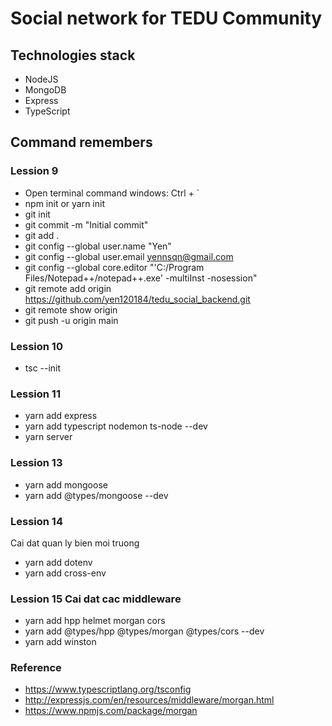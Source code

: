 # Social network for TEDU Community

## Technologies stack

- NodeJS
- MongoDB
- Express
- TypeScript

## Command remembers

### Lession 9

- Open terminal command windows: Ctrl + `
- npm init or yarn init
- git init
- git commit -m "Initial commit"
- git add .
- git config --global user.name "Yen"
- git config --global user.email yennsqn@gmail.com
- git config --global core.editor "'C:/Program Files/Notepad++/notepad++.exe' -multiInst -nosession"
- git remote add origin https://github.com/yen120184/tedu_social_backend.git
- git remote show origin
- git push -u origin main

### Lession 10

- tsc --init

### Lession 11

- yarn add express
- yarn add typescript nodemon ts-node --dev
- yarn server

### Lession 13

- yarn add mongoose
- yarn add @types/mongoose --dev

### Lession 14

Cai dat quan ly bien moi truong

- yarn add dotenv
- yarn add cross-env

### Lession 15 Cai dat cac middleware

- yarn add hpp helmet morgan cors
- yarn add @types/hpp @types/morgan @types/cors --dev
- yarn add winston

### Reference

- https://www.typescriptlang.org/tsconfig
- http://expressjs.com/en/resources/middleware/morgan.html
- https://www.npmjs.com/package/morgan
